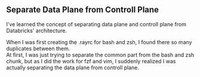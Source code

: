 ## Separate Data Plane from Controll Plane

I've learned the concept of separating data plane and controll plane from Databricks' architecture.

When I was first creating the .rayrc for bash and zsh, I found there so many duplicates between them.  
At first, I was just trying to separate the common part from the bash and zsh chunk, but as I did the work for fzf and vim, I suddenly realized I was actually separating the data plane from controll plane.
